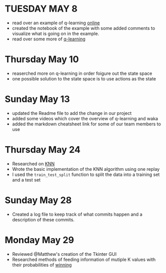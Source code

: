 # TUESDAY MAY 8
* read over an example of q-learning [online](http://amunategui.github.io/reinforcement-learning/)
*  created the notebook of the example with some added comments to visualize what is going on in the example.
*  read over some more of [q-learning](https://en.wikipedia.org/wiki/Q-learning)

# Thursday May 10
* reaserched more on q-learning in order foigure out the state space
* one possible solution to the state space is to use actions as the state


# Sunday May 13
* updated the Readme file to add the change in our project 
* added some videos which cover the overview of q-learning and waka
* added the markdown cheatsheet link for some of our team members to use


# Thursday May 24
* Researched on [KNN](http://scikit-learn.org/stable/modules/neighbors.html)
* Wrote the basic implementation of the KNN algorithm using one replay 
* I used the `train_test_split` function to split the data into a training set and a test set

# Sunday May 28 
* Created  a log file to keep track of what commits happen and a description of these commits. 

# Monday May 29
* Reviewed @Matthew's creation of the Tkinter GUI
* Researched methods of feeding information of mutiple K values with their probabilities of [winning](https://askubuntu.com/questions/973140/running-command-periodically-and-save-output-to-a-csv-file)
